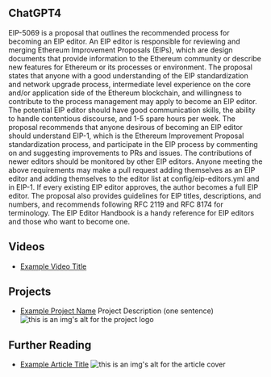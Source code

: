 ## ChatGPT4

EIP-5069 is a proposal that outlines the recommended process for becoming an EIP editor. An EIP editor is responsible for reviewing and merging Ethereum Improvement Proposals (EIPs), which are design documents that provide information to the Ethereum community or describe new features for Ethereum or its processes or environment. The proposal states that anyone with a good understanding of the EIP standardization and network upgrade process, intermediate level experience on the core and/or application side of the Ethereum blockchain, and willingness to contribute to the process management may apply to become an EIP editor. The potential EIP editor should have good communication skills, the ability to handle contentious discourse, and 1-5 spare hours per week. The proposal recommends that anyone desirous of becoming an EIP editor should understand EIP-1, which is the Ethereum Improvement Proposal standardization process, and participate in the EIP process by commenting on and suggesting improvements to PRs and issues. The contributions of newer editors should be monitored by other EIP editors. Anyone meeting the above requirements may make a pull request adding themselves as an EIP editor and adding themselves to the editor list at config/eip-editors.yml and in EIP-1. If every existing EIP editor approves, the author becomes a full EIP editor. The proposal also provides guidelines for EIP titles, descriptions, and numbers, and recommends following RFC 2119 and RFC 8174 for terminology. The EIP Editor Handbook is a handy reference for EIP editors and those who want to become one.

## Videos

- [Example Video Title](https://www.youtube.com/watch?v=TDGq4aeevgY)

## Projects

- [Example Project Name](https://xxxx.xxx/xxxxx) Project Description (one sentence) ![this is an img's alt for the project logo](https://xxxx.xxx/project-logo.xxx)

## Further Reading

- [Example Article Title](https://xxxx.xxx/xxxxx) ![this is an img's alt for the article cover](https://xxxx.xxx/article-cover.xxx)
